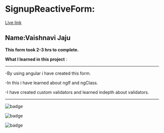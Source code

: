 # SignupReactiveForm:

[Live link]()

## Name:Vaishnavi Jaju

**This form took 2-3 hrs to complete.**

**What I learned in this project** :

***
 -By using angular i have created this form.

 -In this i have learned about ngIf and ngClass.

 -I have created custom validators and learned indepth about validators.


***


![badge](https://img.shields.io/badge/LearnCodeOnline-INeuron)

![badge](https://img.shields.io/badge/Angular-INeuron)

![badge](https://img.shields.io/badge/SignupReactiveForm-INeuron)